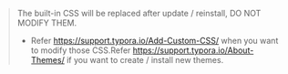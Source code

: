 > The built-in CSS will be replaced after update / reinstall, DO NOT MODIFY THEM.
> - Refer https://support.typora.io/Add-Custom-CSS/ when you want to modify those CSS.Refer https://support.typora.io/About-Themes/ if you want to create / install new themes. 
